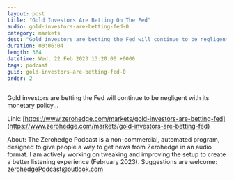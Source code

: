 ```yaml
---
layout: post
title: "Gold Investors Are Betting On The Fed"
audio: gold-investors-are-betting-fed-0
category: markets
desc: "Gold investors are betting the Fed will continue to be negligent with its monetary policy..."
duration: 00:06:04
length: 364
datetime: Wed, 22 Feb 2023 13:20:00 +0000
tags: podcast
guid: gold-investors-are-betting-fed-0
order: 2
---
```

Gold investors are betting the Fed will continue to be negligent with its monetary policy...

Link: [https://www.zerohedge.com/markets/gold-investors-are-betting-fed](https://www.zerohedge.com/markets/gold-investors-are-betting-fed)

About: The Zerohedge Podcast is a non-commercial, automated program, designed to give people a way to get news from Zerohedge in an audio format.  I am actively working on tweaking and improving the setup to create a better listening experience (February 2023).  Suggestions are welcome: [zerohedgePodcast@outlook.com](mailto:zerohedgePodcast@outlook.com)